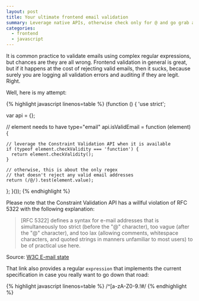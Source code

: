 ```yaml
---
layout: post
title: Your ultimate frontend email validation
summary: Leverage native APIs, otherwise check only for @ and go grab another beer.
categories:
  - frontend
  - javascript
---
```


It is common practice to validate emails using complex regular expressions,
but chances are they are all wrong. Frontend validation in general is great, but
if it happens at the cost of rejecting valid emails, then it sucks, because
surely you are logging all validation errors and auditing if they are legit.
Right.

Well, here is my attempt:

{% highlight javascript linenos=table %}
(function () {
  'use strict';

  var api = {};

  // element needs to have type="email"
  api.isValidEmail = function (element) {

    // leverage the Constraint Validation API when it is available
    if (typeof element.checkValidity === 'function') {
      return element.checkValidity();
    }

    // otherwise, this is about the only regex
    // that doesn't reject any valid email addresses
    return (/@/).test(element.value);
  };
}());
{% endhighlight %}

Please note that the Constraint Validation API has a
willful violation of RFC 5322 with the following explanation:

> [RFC 5322] defines a syntax for e-mail addresses that is simultaneously
> too strict (before the "@" character), too vague (after the "@" character),
> and too lax (allowing comments, whitespace characters, and quoted strings
> in manners unfamiliar to most users) to be of practical use here.

Source: [W3C E-mail state](http://www.w3.org/TR/html5/forms.html#valid-e-mail-address)

That link also provides a regular `expression` that implements the
current specification in case you really want to go down that road:

{% highlight javascript linenos=table %}
    /^[a-zA-Z0-9.!#$%&'*+/=?^_`{|}~-]+@[a-zA-Z0-9](?:[a-zA-Z0-9-]{0,61}[a-zA-Z0-9])?(?:\.[a-zA-Z0-9](?:[a-zA-Z0-9-]{0,61}[a-zA-Z0-9])?)*$/
{% endhighlight %}
